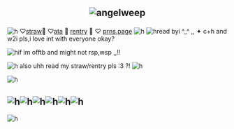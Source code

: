 ## <p align="center"> <img src="https://komarev.com/ghpvc/?username=angelweep&label=　　herrscherofhuman　🌸　　　&color=fae8ed&style=flat" alt="angelweep" />


![h](https://files.catbox.moe/qjyved.jpg)
♡[straw](https://foretnoir.straw.page)🍩
♡[ata](https://elysianrealmego.atabook.org/)
🧁
[rentry](https://rentry.co/foretnoir)
🍰
♡ [prns.page](https://en.pronouns.page/@foretnoir_)
![h](https://files.catbox.moe/dtv0vh.jpg)
![h](https://files.catbox.moe/q8fv3y.GIF)read byi ^_^ ,, ✦ c+h and w2i pls,i love int with everyone okay?



![h](https://files.catbox.moe/q8fv3y.GIF)if im offtb and might not rsp,wsp ,,!!


![h](https://files.catbox.moe/q8fv3y.GIF)
also uhh read my straw/rentry pls :3 ?!
![h](https://files.catbox.moe/nmscuu.jpg)

![h](https://files.catbox.moe/0twenb.png)

## ![h](https://files.catbox.moe/arrej7.png)![h](https://files.catbox.moe/wgpzdg.png)![h](https://files.catbox.moe/jdfsns.png)![h](https://files.catbox.moe/y6ctf9.png)![h](https://files.catbox.moe/38tbhj.png)![h](https://files.catbox.moe/txys7z.png)
![h](https://files.catbox.moe/sqhbt4.jpg)